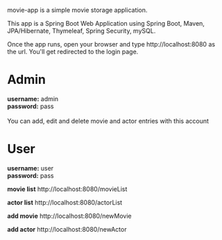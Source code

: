 movie-app is a simple movie storage application.

This app is a Spring Boot Web Application using Spring Boot, Maven, JPA/Hibernate, Thymeleaf, Spring Security, mySQL.


Once the app runs, open your browser and type http://localhost:8080 as the url. You'll get redirected to the login page.


# Admin
**username:** admin <br>
**password:** pass <br>
<br>
You can add, edit and delete movie and actor entries with this account

# User
**username:** user <br>
**password:** pass <br>


**movie list** http://localhost:8080/movieList <br>

**actor list** http://localhost:8080/actorList <br>

**add movie** http://localhost:8080/newMovie <br>

**add actor** http://localhost:8080/newActor <br>
